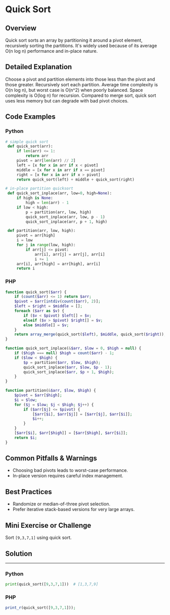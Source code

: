 # Quick Sort

## Overview
Quick sort sorts an array by partitioning it around a pivot element, recursively sorting the partitions. It's widely used because of its average O(n log n) performance and in-place nature.

## Detailed Explanation
Choose a pivot and partition elements into those less than the pivot and those greater. Recursively sort each partition. Average time complexity is O(n log n), but worst case is O(n^2) when poorly balanced. Space complexity is O(log n) for recursion. Compared to merge sort, quick sort uses less memory but can degrade with bad pivot choices.

## Code Examples
### Python
```python
# simple quick sort
 def quick_sort(arr):
     if len(arr) <= 1:
         return arr
     pivot = arr[len(arr) // 2]
     left = [x for x in arr if x < pivot]
     middle = [x for x in arr if x == pivot]
     right = [x for x in arr if x > pivot]
     return quick_sort(left) + middle + quick_sort(right)
```

```python
# in-place partition quicksort
 def quick_sort_inplace(arr, low=0, high=None):
     if high is None:
         high = len(arr) - 1
     if low < high:
         p = partition(arr, low, high)
         quick_sort_inplace(arr, low, p - 1)
         quick_sort_inplace(arr, p + 1, high)

 def partition(arr, low, high):
     pivot = arr[high]
     i = low
     for j in range(low, high):
         if arr[j] <= pivot:
             arr[i], arr[j] = arr[j], arr[i]
             i += 1
     arr[i], arr[high] = arr[high], arr[i]
     return i
```

### PHP
```php
function quick_sort($arr) {
    if (count($arr) <= 1) return $arr;
    $pivot = $arr[intdiv(count($arr), 2)];
    $left = $right = $middle = [];
    foreach ($arr as $v) {
        if ($v < $pivot) $left[] = $v;
        elseif ($v > $pivot) $right[] = $v;
        else $middle[] = $v;
    }
    return array_merge(quick_sort($left), $middle, quick_sort($right));
}
```

```php
function quick_sort_inplace(&$arr, $low = 0, $high = null) {
    if ($high === null) $high = count($arr) - 1;
    if ($low < $high) {
        $p = partition($arr, $low, $high);
        quick_sort_inplace($arr, $low, $p - 1);
        quick_sort_inplace($arr, $p + 1, $high);
    }
}

function partition(&$arr, $low, $high) {
    $pivot = $arr[$high];
    $i = $low;
    for ($j = $low; $j < $high; $j++) {
        if ($arr[$j] <= $pivot) {
            [$arr[$i], $arr[$j]] = [$arr[$j], $arr[$i]];
            $i++;
        }
    }
    [$arr[$i], $arr[$high]] = [$arr[$high], $arr[$i]];
    return $i;
}
```

## Common Pitfalls & Warnings
- Choosing bad pivots leads to worst-case performance.
- In-place version requires careful index management.

## Best Practices
- Randomize or median-of-three pivot selection.
- Prefer iterative stack-based versions for very large arrays.

## Mini Exercise or Challenge
Sort `[9,3,7,1]` using quick sort.

## Solution
---
### Python
```python
print(quick_sort([9,3,7,1]))  # [1,3,7,9]
```
### PHP
```php
print_r(quick_sort([9,3,7,1]));
```
